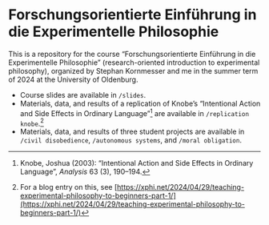 # Forschungsorientierte Einführung in die Experimentelle Philosophie

This is a repository for the course “Forschungsorientierte Einführung in die Experimentelle Philosophie” (research-oriented introduction to experimental philosophy), organized by Stephan Kornmesser and me in the summer term of 2024 at the University of Oldenburg.

- Course slides are available in `/slides`.
- Materials, data, and results of a replication of Knobe’s “Intentional Action and Side Effects in Ordinary Language”[^1] are available in `/replication knobe`.[^2]
- Materials, data, and results of three student projects are available in `/civil disobedience`, `/autonomous systems`, and `/moral obligation`.

[^1]: Knobe, Joshua (2003): “Intentional Action and Side Effects in Ordinary Language”, _Analysis_ 63 (3), 190–194.
[^2]: For a blog entry on this, see [https://xphi.net/2024/04/29/teaching-experimental-philosophy-to-beginners-part-1/](https://xphi.net/2024/04/29/teaching-experimental-philosophy-to-beginners-part-1/)

